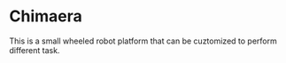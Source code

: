 # Chimaera

This is a small wheeled robot platform that can be cuztomized to perform different task.
